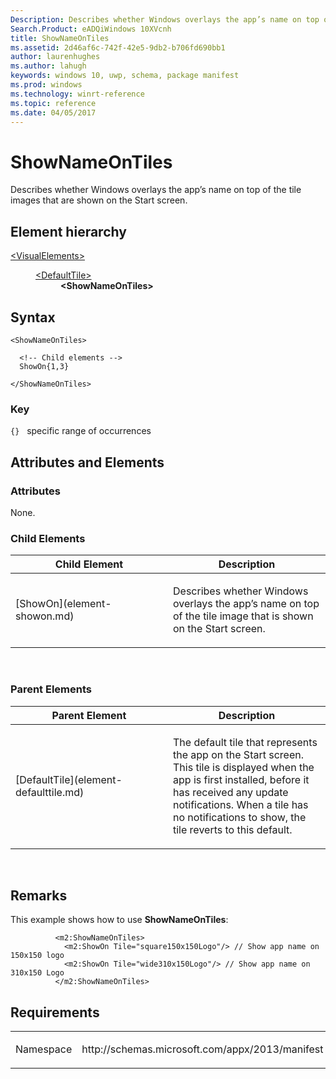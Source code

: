```yaml
---
Description: Describes whether Windows overlays the app’s name on top of the tile images that are shown on the Start screen.
Search.Product: eADQiWindows 10XVcnh
title: ShowNameOnTiles
ms.assetid: 2d46af6c-742f-42e5-9db2-b706fd690bb1
author: laurenhughes
ms.author: lahugh
keywords: windows 10, uwp, schema, package manifest
ms.prod: windows
ms.technology: winrt-reference
ms.topic: reference
ms.date: 04/05/2017
---
```


# ShowNameOnTiles

Describes whether Windows overlays the app’s name on top of the tile images that are shown on the Start screen.

## Element hierarchy

<dl>
<dt><a href="element-visualelements.md">&lt;VisualElements&gt;</a></dt>
<dd>
<dl>
<dt><a href="element-defaulttile.md">&lt;DefaultTile&gt;</a></dt>
<dd><b>&lt;ShowNameOnTiles&gt;</b></dd>
</dl>
</dd>
</dl>

## Syntax

``` syntax
<ShowNameOnTiles>

  <!-- Child elements -->
  ShowOn{1,3}

</ShowNameOnTiles>
```

### Key

`{}`   specific range of occurrences
## Attributes and Elements


### Attributes

None.

### Child Elements

<table>
<colgroup>
<col width="50%" />
<col width="50%" />
</colgroup>
<thead>
<tr class="header">
<th>Child Element</th>
<th>Description</th>
</tr>
</thead>
<tbody>
<tr class="odd">
<td>[ShowOn](element-showon.md)</td>
<td><p>Describes whether Windows overlays the app’s name on top of the tile image that is shown on the Start screen.</p></td>
</tr>
</tbody>
</table>

 

### Parent Elements

<table>
<colgroup>
<col width="50%" />
<col width="50%" />
</colgroup>
<thead>
<tr class="header">
<th>Parent Element</th>
<th>Description</th>
</tr>
</thead>
<tbody>
<tr class="odd">
<td>[DefaultTile](element-defaulttile.md)</td>
<td><p>The default tile that represents the app on the Start screen. This tile is displayed when the app is first installed, before it has received any update notifications. When a tile has no notifications to show, the tile reverts to this default.</p></td>
</tr>
</tbody>
</table>

 

## Remarks

This example shows how to use **ShowNameOnTiles**:

``` syntax
          <m2:ShowNameOnTiles>
            <m2:ShowOn Tile="square150x150Logo"/> // Show app name on 150x150 logo
            <m2:ShowOn Tile="wide310x150Logo"/> // Show app name on 310x150 Logo
          </m2:ShowNameOnTiles>
```

## Requirements

<table>
<colgroup>
<col width="50%" />
<col width="50%" />
</colgroup>
<tbody>
<tr class="odd">
<td><p>Namespace</p></td>
<td><p>http://schemas.microsoft.com/appx/2013/manifest</p></td>
</tr>
</tbody>
</table>

 

 



